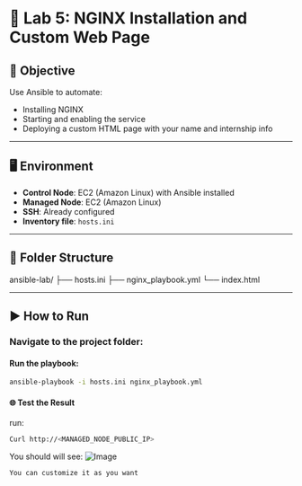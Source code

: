 # 🧪 Lab 5: NGINX Installation and Custom Web Page 

## 🎯 Objective

Use Ansible to automate:
- Installing NGINX
- Starting and enabling the service
- Deploying a custom HTML page with your name and internship info

---

## 🖥️ Environment

- **Control Node**: EC2 (Amazon Linux) with Ansible installed
- **Managed Node**: EC2 (Amazon Linux)
- **SSH**: Already configured
- **Inventory file**: `hosts.ini`

---

## 📁 Folder Structure

ansible-lab/
├── hosts.ini
├── nginx_playbook.yml
└── index.html


---

## ▶️ How to Run

### Navigate to the project folder:

#### Run the playbook:
```bash
ansible-playbook -i hosts.ini nginx_playbook.yml
```
#### 🌐 Test the Result
run:
```bash
Curl http://<MANAGED_NODE_PUBLIC_IP>
```
You should will see:
![Image](https://github.com/user-attachments/assets/d215f9af-a201-42c2-a225-a23279088ee1)

`You can customize it as you want`